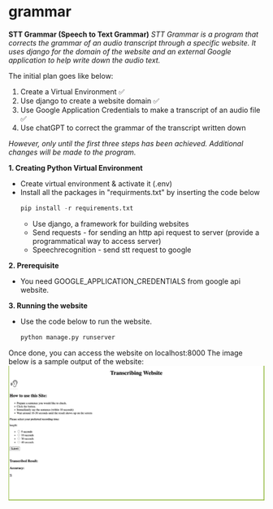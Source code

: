 # grammar
**STT Grammar (Speech to Text Grammar)**
_STT Grammar is a program that corrects the grammar of an audio transcript through a specific website. It uses django for the domain of the website and an external Google application to help write down the audio text._ 

The initial plan goes like below:
1. Create a Virtual Environment :white_check_mark:
2. Use django to create a website domain :white_check_mark:
3. Use Google Application Credentials to make a transcript of an audio file :white_check_mark:
4. Use chatGPT to correct the grammar of the transcript written down

_However, only until the first three steps has been achieved. Additional changes will be made to the program._


**1. Creating Python Virtual Environment**
- Create virtual environment & activate it (.env) 
- Install all the packages in "requirments.txt" by inserting the code below 
    ```python
    pip install -r requirements.txt
    ```
    - Use django, a framework for building websites
    - Send requests - for sending an http api request to server (provide a programmatical way to access server)
    - Speechrecognition - send stt request to google


**2. Prerequisite**
- You need GOOGLE_APPLICATION_CREDENTIALS from google api website.


**3. Running the website** 
- Use the code below to run the website.
    ```python
    python manage.py runserver 
    ```

Once done, you can access the website on localhost:8000
The image below is a sample output of the website:
![sttgrammarscreenshot](sttgrammarscreenshot.png)
